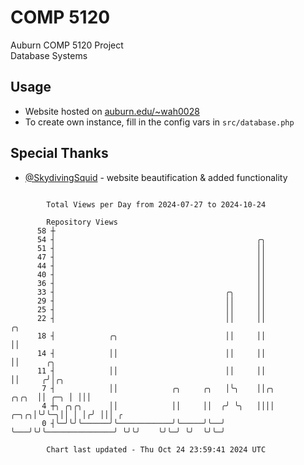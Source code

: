 # COMP 5120
Auburn COMP 5120 Project  
Database Systems

## Usage
- Website hosted on [auburn.edu/~wah0028](https://webhome.auburn.edu/~wah0028/)
- To create own instance, fill in the config vars in `src/database.php`

## Special Thanks
- [@SkydivingSquid](https://github.com/SkydivingSquid) - website beautification & added functionality

```

        Total Views per Day from 2024-07-27 to 2024-10-24

        Repository Views
      58 ┼
      54 ┤                                             ╭╮
      51 ┤                                             ││
      47 ┤                                             ││
      44 ┤                                             ││
      40 ┤                                             ││
      36 ┤                                             ││
      33 ┤                                      ╭╮     ││
      29 ┤                                      ││     ││
      25 ┤                                      ││     ││
      22 ┤                                      ││     ││                            ╭╮
      18 ┤            ╭╮                        ││     ││                            ││
      14 ┤            ││                        ││     ││                            ││      ╭╮
      11 ┤            ││                        ││     ││                            ││     ╭╯│╭╮
       7 ┤            ││            ╭╮     ╭╮   │╰╮    ││╭╮                    ╭╮╭╮  ││ ╭─╮ │ │││
       4 ┼╮ ╭╮╭╮      ││            ││     ││  ╭╯ ╰╮   ││││               ╭─╮╭╮│╰╯╰─╮││ │ │╭╯ │││ ╭
       0 ┤╰─╯╰╯╰──────╯╰────────────╯╰─────╯╰──╯   ╰───╯╰╯╰───────────────╯ ╰╯╰╯    ╰╯╰─╯ ╰╯  ╰╯╰─╯

        Chart last updated - Thu Oct 24 23:59:41 2024 UTC
        
```
